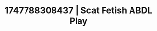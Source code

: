 ---
categories:
- Roleplay seduction
- Bukkake
- Intimate moaning
- Romantasy erotica
- AI girlfriend fantasy
image: /assets/images/1747788308437.jpg
layout: post
seo:
  description: Featured content with high-quality ABDL Play, Scat Fetish. HD images
    available.
  keywords: ABDL Play, Scat Fetish
  og_image: /assets/images/1747788308437.jpg
  schema_type: VisualArtwork
tags:
- '#1747788308437'
- ABDL Play
- Scat Fetish
title: 1747788308437 | Scat Fetish ABDL Play
---